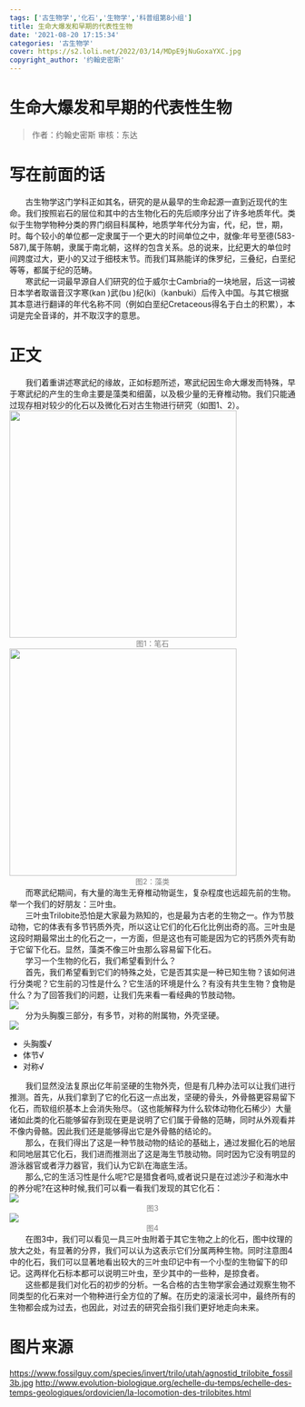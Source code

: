 ```yaml
---
tags: ['古生物学','化石','生物学','科普组第8小组']
title: 生命大爆发和早期的代表性生物
date: '2021-08-20 17:15:34'
categories: '古生物学'
cover: https://s2.loli.net/2022/03/14/MDpE9jNuGoxaYXC.jpg
copyright_author: '约翰史密斯'
---
```


# 生命大爆发和早期的代表性生物
> 作者：约翰史密斯
审核：东达

# 写在前面的话

<div>&emsp;&emsp;古生物学这门学科正如其名，研究的是从最早的生命起源一直到近现代的生命。我们按照岩石的层位和其中的古生物化石的先后顺序分出了许多地质年代。类似于生物学物种分类的界门纲目科属种，地质学年代分为宙，代，纪，世，期，时。每个较小的单位都一定隶属于一个更大的时间单位之中，就像:年号至德(583-587),属于陈朝，隶属于南北朝，这样的包含关系。总的说来，比纪更大的单位时间跨度过大，更小的又过于细枝末节。而我们耳熟能详的侏罗纪，三叠纪，白垩纪等等，都属于纪的范畴。</div>

<div>&emsp;&emsp;寒武纪一词最早源自人们研究的位于威尔士Cambria的一块地层，后这一词被日本学者取谐音汉字寒(kan )武(bu )纪(ki)（kanbuki）后传入中国。与其它根据其本意进行翻译的年代名称不同（例如白垩纪Cretaceous得名于白土的积累），本词是完全音译的，并不取汉字的意思。</div>

# 正文

<div>&emsp;&emsp;我们着重讲述寒武纪的缘故，正如标题所述，寒武纪因生命大爆发而特殊，早于寒武纪的产生的生命主要是藻类和细菌，以及极少量的无脊椎动物。我们只能通过现存相对较少的化石以及微化石对古生物进行研究（如图1、2）。</div>

<img src="https://s2.loli.net/2022/03/14/RQ8oLTzD4muBla6.jpg" width=400/>
<center><font size=2px color=grey>图1：笔石</font></center>

<img src="https://s2.loli.net/2022/03/14/5UngLWPh3GFxi8R.jpg" width=400/>
<center><font size=2px color=grey>图2：藻类</font></center>

<div>&emsp;&emsp;而寒武纪期间，有大量的海生无脊椎动物诞生，复杂程度也远超先前的生物。举一个我们的好朋友：三叶虫。</div>
<div>&emsp;&emsp;三叶虫Trilobite恐怕是大家最为熟知的，也是最为古老的生物之一。作为节肢动物，它的体表有多节钙质外壳，所以这让它们的化石化比例出奇的高。三叶虫是这段时期最常出土的化石之一，一方面，但是这也有可能是因为它的钙质外壳有助于它留下化石。显然，藻类不像三叶虫那么容易留下化石。</div>

<div>&emsp;&emsp;学习一个生物的化石，我们希望看到什么？</div>
<div>&emsp;&emsp;首先，我们希望看到它们的特殊之处，它是否其实是一种已知生物？该如何进行分类呢？它生前的习性是什么？它生活的环境是什么？有没有共生生物？食物是什么？为了回答我们的问题，让我们先来看一看经典的节肢动物。</div>

<img src="https://s2.loli.net/2022/03/14/cMXoHvQqIbB4Oia.png"/>

<div>&emsp;&emsp;分为头胸腹三部分，有多节，对称的附属物，外壳坚硬。</div>

<img src="https://s2.loli.net/2022/03/14/K3pu58FmW7wyhbc.png"/>

- 头胸腹√
- 体节√
- 对称√

<div>&emsp;&emsp;我们显然没法复原出亿年前坚硬的生物外壳，但是有几种办法可以让我们进行推测。首先，从我们拿到了它的化石这一点出发，坚硬的骨头，外骨骼更容易留下化石，而软组织基本上会消失殆尽。（这也能解释为什么软体动物化石稀少）大量诸如此类的化石能够留存到现在更是说明了它们属于骨骼的范畴，同时从外观看并不像内骨骼。因此我们还是能够得出它是外骨骼的结论的。</div>

<div>&emsp;&emsp;那么，在我们得出了这是一种节肢动物的结论的基础上，通过发掘化石的地层和同地层其它化石，我们进而推测出了这是海生节肢动物。同时因为它没有明显的游泳器官或者浮力器官，我们认为它趴在海底生活。</div>

<div>&emsp;&emsp;那么,它的生活习性是什么呢?它是猎食者吗,或者说只是在过滤沙子和海水中的养分呢?在这种时候,我们可以看一看我们发现的其它化石：</div>

<img src="https://s2.loli.net/2022/03/14/JwGOPHIMfWk254X.png"/>
<center><font size=2px color=grey>图3</font></center>

<img src="https://s2.loli.net/2022/03/14/XLepq2SvNifZ7KA.png"/>
<center><font size=2px color=grey>图4</font></center>

<div>&emsp;&emsp;在图3中，我们可以看见一具三叶虫附着于其它生物之上的化石，图中纹理的放大之处，有显著的分界，我们可以认为这表示它们分属两种生物。同时注意图4中的化石，我们可以显著地看出较大的三叶虫印记中有一个小型的生物留下的印记。这两样化石标本都可以说明三叶虫，至少其中的一些种，是掠食者。</div>

<div>&emsp;&emsp;这些都是我们对化石的初步的分析。一名合格的古生物学家会通过观察生物不同类型的化石来对一个物种进行全方位的了解。在历史的滚滚长河中，最终所有的生物都会成为过去，也因此，对过去的研究会指引我们更好地走向未来。</div>

# 图片来源
https://www.fossilguy.com/species/invert/trilo/utah/agnostid_trilobite_fossil3b.jpg
http://www.evolution-biologique.org/echelle-du-temps/echelle-des-temps-geologiques/ordovicien/la-locomotion-des-trilobites.html

